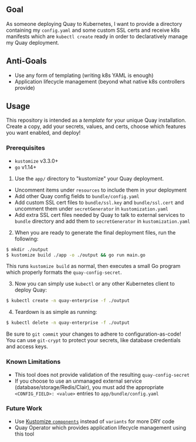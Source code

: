 ## Goal

As someone deploying Quay to Kubernetes, I want to provide a directory containing my `config.yaml` and some custom SSL certs and receive k8s manifests which are `kubectl create` ready in order to declaratively manage my Quay deployment.

## Anti-Goals

- Use any form of templating (writing k8s YAML is enough)
- Application lifecycle management (beyond what native k8s controllers provide)

## Usage

This repository is intended as a _template_ for your unique Quay installation. 
Create a copy, add your secrets, values, and certs, choose which features you want enabled, and deploy!

### Prerequisites 

- `kustomize` v3.3.0+
- `go` v1.14+

1. Use the `app/` directory to "kustomize" your Quay deployment.
  - Uncomment items under `resources` to include them in your deployment
  - Add other Quay config fields to `bundle/config.yaml`
  - Add custom SSL cert files to `bundle/ssl.key` and `bundle/ssl.cert` and uncomment them under `secretGenerator` in `kustomization.yaml`
  - Add extra SSL cert files needed by Quay to talk to external services to `bundle` directory and add them to `secretGenerator` in `kustomization.yaml`

2. When you are ready to generate the final deployment files, run the following:
```sh
$ mkdir ./output
$ kustomize build ./app -o ./output && go run main.go
```

This runs `kustomize build` as normal, then executes a small Go program which properly formats the `quay-config-secret`.

3. Now you can simply use `kubectl` or any other Kubernetes client to deploy Quay:
```sh
$ kubectl create -n quay-enterprise -f ./output
```

4. Teardown is as simple as running:
```sh
$ kubectl delete -n quay-enterprise -f ./output
```

Be sure to `git commit` your changes to adhere to configuration-as-code! 
You can use `git-crypt` to protect your secrets, like database credentials and access keys.

### Known Limitations

- This tool does not provide validation of the resulting `quay-config-secret`
- If you choose to use an unmanaged external service (database/storage/Redis/Clair), you must add the appropriate `<CONFIG_FIELD>: <value>` entries to `app/bundle/config.yaml`

### Future Work

- Use [Kustomize `components`](https://github.com/kubernetes-sigs/kustomize/blob/master/examples/components.md) instead of `variants` for more DRY code
- Quay Operator which provides application lifecycle management using this tool
